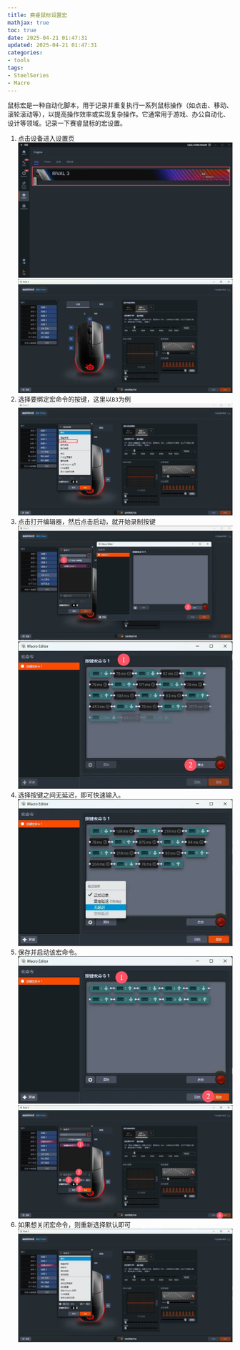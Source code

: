 ```yaml
---
title: 赛睿鼠标设置宏
mathjax: true
toc: true
date: 2025-04-21 01:47:31
updated: 2025-04-21 01:47:31
categories:
- tools
tags:
- SteelSeries
- Macro
---
```


鼠标宏是一种​​自动化脚本​​，用于记录并重复执行一系列鼠标操作（如点击、移动、滚轮滚动等），以提高操作效率或实现复杂操作。它通常用于​​游戏、办公自动化、设计​​等领域。记录一下赛睿鼠标的宏设置。

<!--more-->

1. 点击设备进入设置页
![image.1lc0pf6q22.webp](https://github.com/TransformersWsz/picx-images-hosting/raw/master/image.1lc0pf6q22.webp)
![image.92qbvwlid3.webp](https://github.com/TransformersWsz/picx-images-hosting/raw/master/image.92qbvwlid3.webp)
2. 选择要绑定宏命令的按键，这里以`B3`为例
![image.6m43gzhh1r.webp](https://github.com/TransformersWsz/picx-images-hosting/raw/master/image.6m43gzhh1r.webp)
3. 点击打开编辑器，然后点击启动，就开始录制按键
![image.4xuqjswt0a.webp](https://github.com/TransformersWsz/picx-images-hosting/raw/master/image.4xuqjswt0a.webp)
![image.5xatwz1o8v.webp](https://github.com/TransformersWsz/picx-images-hosting/raw/master/image.5xatwz1o8v.webp)
4. 选择按键之间无延迟，即可快速输入。
![image.7i0kwfzq78.webp](https://github.com/TransformersWsz/picx-images-hosting/raw/master/image.7i0kwfzq78.webp)
5. 保存并启动该宏命令。
![image.2yyjtgvmd7.webp](https://github.com/TransformersWsz/picx-images-hosting/raw/master/image.2yyjtgvmd7.webp)
![image.5c16aoe8fu.webp](https://github.com/TransformersWsz/picx-images-hosting/raw/master/image.5c16aoe8fu.webp)
6. 如果想关闭宏命令，则重新选择默认即可
![image.13lz0uq2b7.webp](https://github.com/TransformersWsz/picx-images-hosting/raw/master/image.13lz0uq2b7.webp)